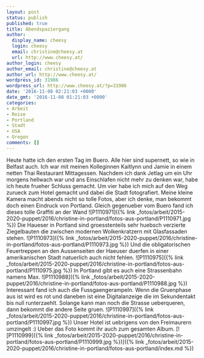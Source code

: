 ```yaml
---
layout: post
status: publish
published: true
title: Abendspaziergang
author:
  display_name: cheesy
  login: cheesy
  email: christine@cheesy.at
  url: http://www.cheesy.at/
author_login: cheesy
author_email: christine@cheesy.at
author_url: http://www.cheesy.at/
wordpress_id: 31986
wordpress_url: http://www.cheesy.at/?p=31986
date: '2016-11-08 02:21:03 +0000'
date_gmt: '2016-11-08 01:21:03 +0000'
categories:
- Arbeit
- Reise
- Portland
- Stadt
- USA
- Oregon
comments: []
---
```

Heute hatte ich den ersten Tag im Buero. Alle hier sind supernett, so wie in Belfast auch. Ich war mit meinen Kolleginnen Kaitlynn und Jamie in einem netten Thai Restaurant Mittagessen. Nachdem ich dank Jetlag um ein Uhr morgens hellwach war und ans Einschlafen nicht mehr zu denken war, habe ich heute frueher Schluss gemacht. Um vier habe ich mich auf den Weg zurueck zum Hotel gemacht und dabei die Stadt fotografiert. Meine kleine Kamera macht abends nicht so tolle Fotos, aber ich denke, man bekommt doch einen Eindruck von Portland.
Gleich gegenueber vom Buero fand ich dieses tolle Graffiti an der Wand
![P1110971]({% link _fotos/arbeit/2015-2020-puppet/2016/christine-in-portland/fotos-aus-portland/P1110971.jpg %})
Die Haueser in Portland sind groesstenteils sehr huebsch verzierte Ziegelbauten die zwischen modernen Wolkenkratzern mit Glasfassaden stehen.
![P1110973]({% link _fotos/arbeit/2015-2020-puppet/2016/christine-in-portland/fotos-aus-portland/P1110973.jpg %})
Und die obligatorischen Feuertreppen an den Aussenseiten der Haeuser duerfen in einer amerikanischen Stadt natuerlich auch nicht fehlen.
![P1110975]({% link _fotos/arbeit/2015-2020-puppet/2016/christine-in-portland/fotos-aus-portland/P1110975.jpg %})
In Portland gibt es auch eine Strassenbahn namens Max.
![P1110988]({% link _fotos/arbeit/2015-2020-puppet/2016/christine-in-portland/fotos-aus-portland/P1110988.jpg %})
Interessant fand ich auch die Fussgaengerampeln. Wenn die Gruenphase aus ist wird es rot und daneben ist eine Digitalanzeige die im Sekundentakt bis null runterzaehlt. Solange kann man noch die Strasse ueberqueren, dann bekommt die andere Seite gruen.
![P1110997]({% link _fotos/arbeit/2015-2020-puppet/2016/christine-in-portland/fotos-aus-portland/P1110997.jpg %})
Unser Hotel ist uebrigens von den Freimaurern umzingelt :) Ueber das Foto kommt ihr auch zum gesamten Album.
[![P1110999]({% link _fotos/arbeit/2015-2020-puppet/2016/christine-in-portland/fotos-aus-portland/P1110999.jpg %})]({% link _fotos/arbeit/2015-2020-puppet/2016/christine-in-portland/fotos-aus-portland/index.md %})
